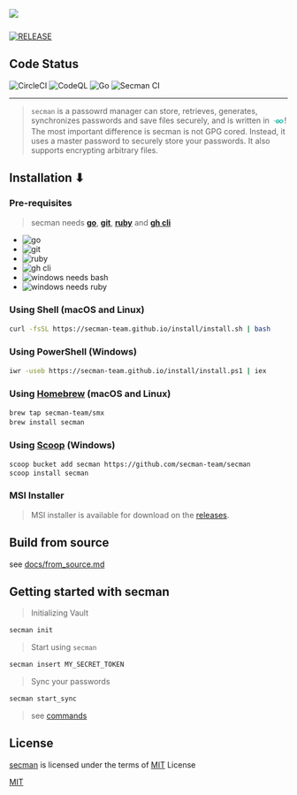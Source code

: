 # [<img src="https://github.com/secman-team/secman/blob/main/.github/assets/secman.svg" width="300" align="center">][smUrl]

[![RELEASE](https://img.shields.io/github/v/release/secman-team/secman?style=flat)](https://github.com/secman-team/secman/releases/latest)

## Code Status

![CircleCI](https://circleci.com/gh/secman-team/secman.svg?style=svg)
![CodeQL](https://img.shields.io/github/workflow/status/secman-team/secman/CodeQL?color=blue&label=CodeQL%20Build&logo=github)
![Go](https://img.shields.io/github/workflow/status/secman-team/secman/Go%20CI?color=blue&label=Go%20Build&logo=go)
![Secman CI](https://img.shields.io/github/workflow/status/secman-team/secman/Secman%20CI?color=blue&label=Secman%20CI&logo=github-actions&logoColor=white)

---

> `secman` is a passowrd manager can store, retrieves, generates, synchronizes passwords and save files securely, and is written in [<img src=".github/assets/go.svg" width="23" align="center">][smUrl]! The most important difference is secman is not GPG cored. Instead, it uses a master password to securely store your passwords. It also supports encrypting arbitrary files.

## Installation ⬇

### Pre-requisites

> secman needs [**go**][goUrl], [**git**](https://git-scm.com), [**ruby**](https://www.ruby-lang.org) and [**gh cli**](https://cli.github.com)

- ![go](https://img.shields.io/static/v1?label=%20&message=v1.11%20and%20above&color=9cf&logo=go)
- ![git](https://img.shields.io/static/v1?label=%20&message=git&color=9cf&logo=git)
- ![ruby](https://img.shields.io/static/v1?label=%20&message=ruby&color=9cf&logo=ruby&logoColor=red)
- ![gh cli](https://img.shields.io/static/v1?label=%20&message=gh%20cli&color=9cf&logo=github&logoColor=black)
- ![windows needs bash](https://img.shields.io/static/v1?label=%20&message=windows%20needs%20bash&color=9cf&logo=gnu-bash&logoColor=black)
- ![windows needs ruby](https://img.shields.io/static/v1?label=%20&message=also%20windows%20needs%20ruby&color=9cf&logo=ruby&logoColor=red)

### Using Shell (macOS and Linux)

```sh
curl -fsSL https://secman-team.github.io/install/install.sh | bash
```

### Using PowerShell (Windows)

```sh
iwr -useb https://secman-team.github.io/install/install.ps1 | iex
```

### Using [Homebrew](https://brew.sh) (macOS and Linux)

```sh
brew tap secman-team/smx
brew install secman
```

### Using [Scoop](https://scoop.sh) (Windows)

```pwsh
scoop bucket add secman https://github.com/secman-team/secman
scoop install secman
```

### MSI Installer

> MSI installer is available for download on the [releases](https://github.com/secman-team/secman/releases/latest).

## Build from source

see [docs/from_source.md](https://github.com/secman-team/secman/blob/main/docs/from_source.md)

## Getting started with secman

> Initializing Vault

```sh
secman init
```

> Start using `secman`

```sh
secman insert MY_SECRET_TOKEN
```

> Sync your passwords

```sh
secman start_sync
```

> see [commands](https://github.com/secman-team/secman/blob/main/docs/commands.md)

## License

[secman][smUrl] is licensed under the terms of [MIT][mitUrl] License

[MIT][mitUrl]

[goUrl]: https://goland.org
[smUrl]: https://secman.vercel.app
[mitUrl]: https://github.com/abdfnx/secman/blob/main/LICENSE
